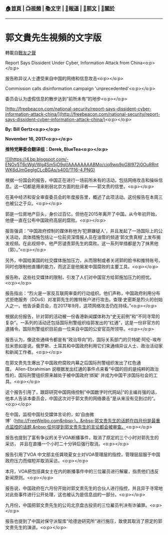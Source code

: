 ###  [:house:首頁](https://github.com/ourhimalayas/home) | [:tv:視頻](https://github.com/ourhimalayas/videos) | [:books:文字](https://github.com/ourhimalayas/txt) | [:newspaper:報道](https://github.com/ourhimalayas/news) | [:eagle:郭文](https://github.com/ourhimalayas/guomedia) | [:pray:關於](https://github.com/ourhimalayas/home/tree/master/about)
---
# 郭文貴先生視頻的文字版
轉載自[戰友之聲](http://littleantvoice.blogspot.com)

Report Says Dissident Under Cyber, Information Attack from China<o:p></o:p>

报告称异议人士遭受来自中国的网络和信息攻击<o:p></o:p>



Commission calls disinformation campaign 'unprecedented'<o:p></o:p>

委员会认为虚假信息的散步达到“前所未有”的地步<o:p></o:p>



[http://freebeacon.com/national-security/report-says-dissident-cyber-information-attack-china/](http://freebeacon.com/national-security/report-says-dissident-cyber-information-attack-china/)<o:p></o:p>



**By: Bill Gertz<o:p></o:p>**

**November 16, 2017<o:p></o:p>**

**推特党筹委会翻译组：Derek, BlueTea<o:p></o:p>**

[!\[\](https://4.bp.blogspot.com/-ENOv5T6cWgI/Wg4Sm5jO9qI/AAAAAAAABMo/ciq9wp9pG8I972j0OuRRntWK6dJmGegIgCLcBGAs/s400/1116-4.PNG)](https://4.bp.blogspot.com/-ENOv5T6cWgI/Wg4Sm5jO9qI/AAAAAAAABMo/ciq9wp9pG8I972j0OuRRntWK6dJmGegIgCLcBGAs/s1600/1116-4.PNG)



根据一份国会的报告，中国正在进行一场前所未有的活动，包括网络攻击和操纵信息。这一切都是用来削弱北京方面的批评者——郭文贵的信誉。<o:p></o:p>



在美中经济和安全审查委员会的年度报告里，概述了此项活动。这份报告在本周三也被公之于众。<o:p></o:p>



郭是一位房地产巨头，身价过百亿，但他在2015年离开了中国。从今年初开始，他便一直在公布中国政府高层的腐败。<o:p></o:p>



报告强调：“中国政府控制的媒体称他为‘犯罪嫌疑人’，并且发起了一场国际上的公关活动，具体措施包括让一位前资深情报人员在油管的频道‘郭文贵真相’上发布揭发视频。在此视频中，他严厉谴责郭先生的腐败。这一系列举措都是为了抹黑他（郭）。”<o:p></o:p>



另外，中国给美国的社交媒体施加压力，从而限制或者关闭郭的脸书和推特账号。同时也限制他直播的能力，而这正是他揭发中国腐败的主要工具。<o:p></o:p>



报告称，这些社交媒体的限制，引发了人们对中国官方给郭施加压力的担忧。<o:p></o:p>



报告指出：“烈火是一家反互联网审查的行动组织。他们声称，中国政府利用分布式拒绝服务（DDoS）对准郭先生的推特账户进行攻击。查理·史密斯是烈火的创始人之一。他告诉委员会，在2017年9月，这项网络攻击仍在持续。”<o:p></o:p>



根据此份报告，针对郭的活动被一份香港新闻媒体称为“史无前例”和“不同寻常的复杂”。一系列的活动还包括国际刑警组织给郭发出的“红通”，这是一份非官方的逮捕令。国际刑警组织目前由一位来自中国的公安官员所领导。<o:p></o:p>



报告认为，像这些通缉令都是有“政治导向”的，国际关系部门的贝特妮·阿伦-埃布拉米恩如是说。俄罗斯、土耳其和中国政府利用它们来通缉异议人士、政治活动家和新闻工作者。<o:p></o:p>



在郭文贵先生爆出了中国政府腐败内幕之后国际刑警组织发出了红色通牒，&nbsp;Allen-Ebrahimian&nbsp;说根据发出红通的事件点来看“中国的目的是纯粹的政治性的，国际刑警组织原来越处于被中国政府‘绑架’&nbsp;并成为中国干涉国际社会的工具。<o:p></o:p>



这个报告引用了，跟踪研究中国网络控制”中国数字时代网站|“的主编肖强的话，他本人告诉本委员会，中国这次对于郭文贵的网络袭击”是从来没有见到过的“。<o:p></o:p>



在中国，监视中国社交媒体言论的，如‘自由微博’（http://FreeWeibo.com&nbsp;)，&nbsp;郭文贵先生的话题在四月份是最重点监控的话题,&nbsp;任何提到郭文贵先生的言论都会被审查。<o:p></o:p>



报告也提到了富有争议的关于VOA断播事件，取消了原定的三个小时对郭先生的采访，&nbsp;并且在直播一个小时二十分钟后强行取消。<o:p></o:p>



报告引用了VOA&nbsp;中文部主任龚晓夏女士对VOA管理层的指控，管理层屈服于中国政府压力而缩短并取消采访。<o:p></o:p>



本月，VOA把包括龚女士在内的断播事件中的三位雇员进行解雇，指责他们违反新闻原则。<o:p></o:p>

报告说，中国政府在六月份开始对郭文贵先生的合伙人进行指控，并且异于寻常地对此些事件进行公开处理，这也被认为是信息战的一部分。<o:p></o:p>



九月份，中国把郭文贵先生的公司北京盘古投资的三位雇员判决有诈骗罪。<o:p></o:p>

报告也提到了中国对保守派智库“哈德逊研究所”进行施压，致使其取消了原定的郭文贵先生的演讲。<o:p></o:p>



<u></u><sub></sub><sup></sup><strike></strike>